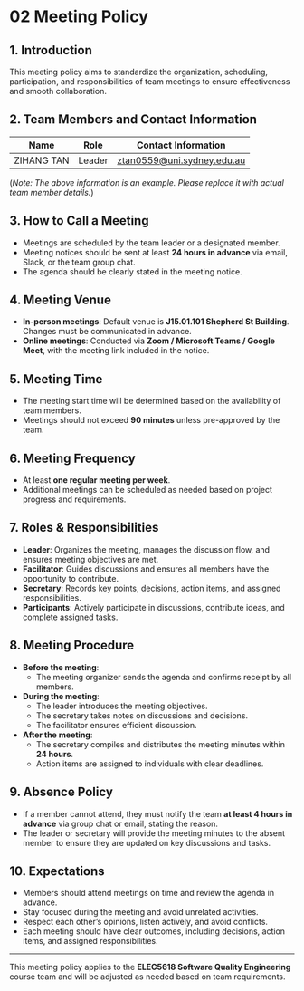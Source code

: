# 02 Meeting Policy

## 1. Introduction

This meeting policy aims to standardize the organization, scheduling, participation, and responsibilities of team meetings to ensure effectiveness and smooth collaboration.

## 2. Team Members and Contact Information

| Name       | Role   | Contact Information        |
| ---------- | ------ | -------------------------- |
| ZIHANG TAN | Leader | ztan0559@uni.sydney.edu.au |

(_Note: The above information is an example. Please replace it with actual team member details._)

## 3. How to Call a Meeting

- Meetings are scheduled by the team leader or a designated member.
- Meeting notices should be sent at least **24 hours in advance** via email, Slack, or the team group chat.
- The agenda should be clearly stated in the meeting notice.

## 4. Meeting Venue

- **In-person meetings**: Default venue is **J15.01.101 Shepherd St Building**. Changes must be communicated in advance.
- **Online meetings**: Conducted via **Zoom / Microsoft Teams / Google Meet**, with the meeting link included in the notice.

## 5. Meeting Time

- The meeting start time will be determined based on the availability of team members.
- Meetings should not exceed **90 minutes** unless pre-approved by the team.

## 6. Meeting Frequency

- At least **one regular meeting per week**.
- Additional meetings can be scheduled as needed based on project progress and requirements.

## 7. Roles & Responsibilities

- **Leader**: Organizes the meeting, manages the discussion flow, and ensures meeting objectives are met.
- **Facilitator**: Guides discussions and ensures all members have the opportunity to contribute.
- **Secretary**: Records key points, decisions, action items, and assigned responsibilities.
- **Participants**: Actively participate in discussions, contribute ideas, and complete assigned tasks.

## 8. Meeting Procedure

- **Before the meeting**:
  - The meeting organizer sends the agenda and confirms receipt by all members.
- **During the meeting**:
  - The leader introduces the meeting objectives.
  - The secretary takes notes on discussions and decisions.
  - The facilitator ensures efficient discussion.
- **After the meeting**:
  - The secretary compiles and distributes the meeting minutes within **24 hours**.
  - Action items are assigned to individuals with clear deadlines.

## 9. Absence Policy

- If a member cannot attend, they must notify the team **at least 4 hours in advance** via group chat or email, stating the reason.
- The leader or secretary will provide the meeting minutes to the absent member to ensure they are updated on key discussions and tasks.

## 10. Expectations

- Members should attend meetings on time and review the agenda in advance.
- Stay focused during the meeting and avoid unrelated activities.
- Respect each other’s opinions, listen actively, and avoid conflicts.
- Each meeting should have clear outcomes, including decisions, action items, and assigned responsibilities.

---

This meeting policy applies to the **ELEC5618 Software Quality Engineering** course team and will be adjusted as needed based on team requirements.
